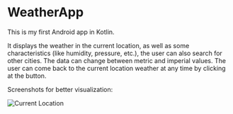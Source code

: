# WeatherApp

This is my first Android app in Kotlin. 

It displays the weather in the current location, as well as some characteristics (like humidity, pressure, etc.), the user can also search for other cities. The data can change between metric and imperial values. The user can come back to the current location weather at any time by clicking at the button. 

Screenshots for better visualization: 

![Current Location](https://github.com/tanikala999/WeatherApp/blob/app/src/main/res/Current_location.png)
